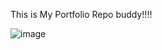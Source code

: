 This is My Portfolio Repo buddy!!!!

![image](https://github.com/user-attachments/assets/0ce83fb3-3d8b-4be8-bfab-fe8149245be5)
